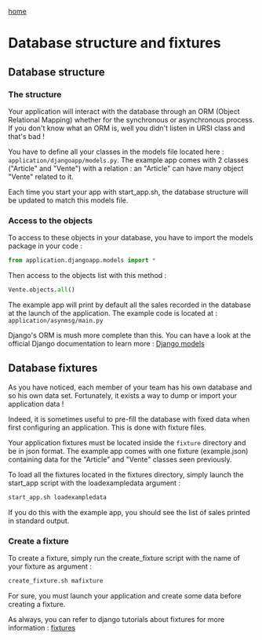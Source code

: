 [home](../index.md)

# Database structure and fixtures

## Database structure

### The structure

Your application will interact with the database through an ORM (Object Relational Mapping) whether for the synchronous or asynchronous process. 
If you don't know what an ORM is, well you didn't listen in URSI class and that's bad !

You have to define all your classes in the models file located here : ```application/djangoapp/models.py```. 
The example app comes with 2 classes ("Article" and "Vente") with a relation : an "Article" can have many object "Vente" related to it.

Each time you start your app with start_app.sh, the database structure will be updated to match this models file.

### Access to the objects

To access to these objects in your database, you have to import the models package in your code :
```python
from application.djangoapp.models import *
```

Then access to the objects list with this method :
```python
Vente.objects.all()
```

The example app will print by default all the sales recorded in the database at the launch of the application.
The example code is located at : ```application/asynmsg/main.py```

Django's ORM is mush more complete than this. You can have a look at the official Django documentation to learn more : [Django models](https://docs.djangoproject.com/fr/2.2/topics/db/models/)

## Database fixtures

As you have noticed, each member of your team has his own database and so his own data set.
Fortunately, it exists a way to dump or import your application data !

Indeed, it is sometimes useful to pre-fill the database with fixed data when first configuring an application. This is done with fixture files.

Your application fixtures must be located inside the ```fixture``` directory and be in json format.
The example app comes with one fixture (example.json) containing data for the "Article" and "Vente" classes seen previously.

To load all the fixtures located in the fixtures directory, simply launch the start_app script with the loadexampledata argument :
```bash
start_app.sh loadexampledata
```

If you do this with the example app, you should see the list of sales printed in standard output.

### Create a fixture

To create a fixture, simply run the create_fixture script with the name of your fixture as argument :
```bash
create_fixture.sh mafixture
```

For sure, you must launch your application and create some data before creating a fixture.

As always, you can refer to django tutorials about fixtures for more information : [fixtures](https://docs.djangoproject.com/fr/2.2/howto/initial-data/)
